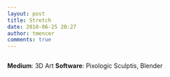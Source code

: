 ```yaml
---
layout: post
title: Stretch
date: 2010-06-25 20:27
author: tmencer
comments: true
---
```

<img src="http://www.cubelabmedia.com/wp-content/uploads/2011/06/cg-stretch.jpg" alt="" />

<strong>Medium</strong>: 3D Art
<strong>Software</strong>: Pixologic Sculptis, Blender
